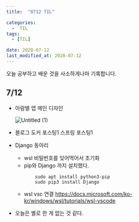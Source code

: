 ```yaml
---
title:  "0712 TIL" 

categories:
  -  TIL
tags:
  - [TIL]

date: 2020-07-12
last_modified_at: 2020-07-12
---
```


오늘 공부하고 배운 것을 사소하게나마 기록합니다. 

## 7/12  
- 아람별 앱 메인 디자인
    
    ![Untitled (1)](https://user-images.githubusercontent.com/86303312/178623518-c74700d9-f816-4ee0-aeb2-8f6f2cd1d2cd.png)
    
- 블로그 도커 포스팅1 스프링 포스팅1
- Django 동아리
    - wsl 비밀번호를 잊어먹어서 초기화 
    - pip와 Django 까지 설치했다.
        ```
            sudo apt install python3-pip
            sudo pip3 install Django
        ```
    - wsl vsc 연결 https://docs.microsoft.com/ko-kr/windows/wsl/tutorials/wsl-vscode
- 오늘은 별로 한 게 없는 것 같다.